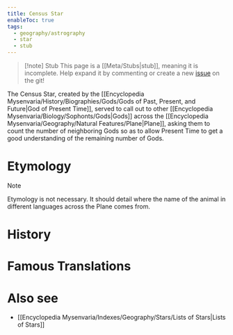 ```yaml
---
title: Census Star
enableToc: true
tags:
  - geography/astrography
  - star
  - stub
---
```


> [!note] Stub
> This page is a [[Meta/Stubs|stub]], meaning it is incomplete. Help expand it by commenting or create a new [issue](https://github.com/RagtimeGal/quartz--encyclopedia-mysenvaria/issues/new/choose) on the git!


The Census Star, created by the [[Encyclopedia Mysenvaria/History/Biographies/Gods/Gods of Past, Present, and Future|God of Present Time]], served to call out to other [[Encyclopedia Mysenvaria/Biology/Sophonts/Gods|Gods]] across the [[Encyclopedia Mysenvaria/Geography/Natural Features/Plane|Plane]], asking them to count the number of neighboring Gods so as to allow Present Time to get a good understanding of the remaining number of Gods.
# Etymology

> [!note]
> Etymology is not necessary. It should detail where the name of the animal in different languages across the Plane comes from.
# History

# Famous Translations

# Also see
- [[Encyclopedia Mysenvaria/Indexes/Geography/Stars/Lists of Stars|Lists of Stars]]
